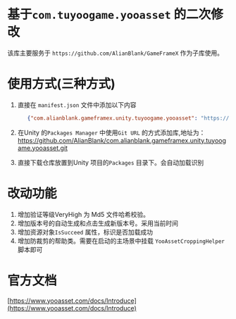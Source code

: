 # 基于`com.tuyoogame.yooasset` 的二次修改

该库主要服务于 `https://github.com/AlianBlank/GameFrameX` 作为子库使用。


# 使用方式(三种方式)
1. 直接在 `manifest.json` 文件中添加以下内容
   ```json
      {"com.alianblank.gameframex.unity.tuyoogame.yooasset": "https://github.com/AlianBlank/com.alianblank.gameframex.unity.tuyoogame.yooasset.git"}
    ```
2. 在Unity 的`Packages Manager` 中使用`Git URL` 的方式添加库,地址为：https://github.com/AlianBlank/com.alianblank.gameframex.unity.tuyoogame.yooasset.git

3. 直接下载仓库放置到Unity 项目的`Packages` 目录下。会自动加载识别

# 改动功能

1. 增加验证等级VeryHigh 为 Md5 文件哈希校验。
2. 增加版本号的自动生成和点击生成新版本号。采用当前时间
3. 增加资源对象`IsSucceed` 属性，标识是否加载成功
4. 增加防裁剪的帮助类。需要在启动的主场景中挂载 `YooAssetCroppingHelper` 脚本即可

# 官方文档

[https://www.yooasset.com/docs/Introduce](https://www.yooasset.com/docs/Introduce)
